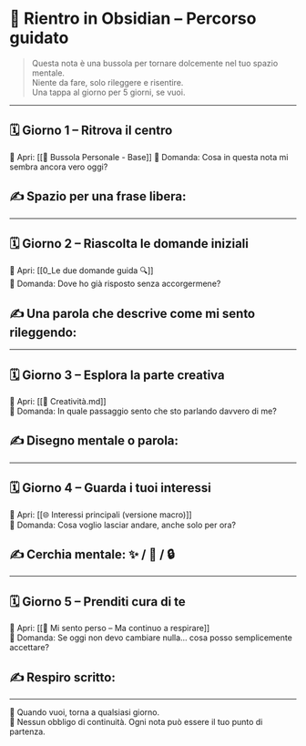 # 📅 Rientro in Obsidian – Percorso guidato

> Questa nota è una bussola per tornare dolcemente nel tuo spazio mentale.  
> Niente da fare, solo rileggere e risentire.  
> Una tappa al giorno per 5 giorni, se vuoi.

---

## 🗓️ Giorno 1 – Ritrova il centro

🔗 Apri: [[📌 Bussola Personale - Base]]
💭 Domanda: Cosa in questa nota mi sembra ancora vero oggi?

✍️ Spazio per una frase libera:
- 

---

## 🗓️ Giorno 2 – Riascolta le domande iniziali

🔗 Apri: [[0_Le due domande guida 🔍]]  
💭 Domanda: Dove ho già risposto senza accorgermene?

✍️ Una parola che descrive come mi sento rileggendo:
- 

---

## 🗓️ Giorno 3 – Esplora la parte creativa

🔗 Apri: [[🎨 Creatività.md]]  
💭 Domanda: In quale passaggio sento che sto parlando davvero di me?

✍️ Disegno mentale o parola:
- 

---

## 🗓️ Giorno 4 – Guarda i tuoi interessi

🔗 Apri: [[🌐 Interessi principali (versione macro)]]  
💭 Domanda: Cosa voglio lasciar andare, anche solo per ora?

✍️ Cerchia mentale: ✨ / 🧪 / 🔒
- 

---

## 🗓️ Giorno 5 – Prenditi cura di te

🔗 Apri: [[💬 Mi sento perso – Ma continuo a respirare]]  
💭 Domanda: Se oggi non devo cambiare nulla… cosa posso semplicemente accettare?

✍️ Respiro scritto:
- 

---

🧭 Quando vuoi, torna a qualsiasi giorno.  
📌 Nessun obbligo di continuità. Ogni nota può essere il tuo punto di partenza.

